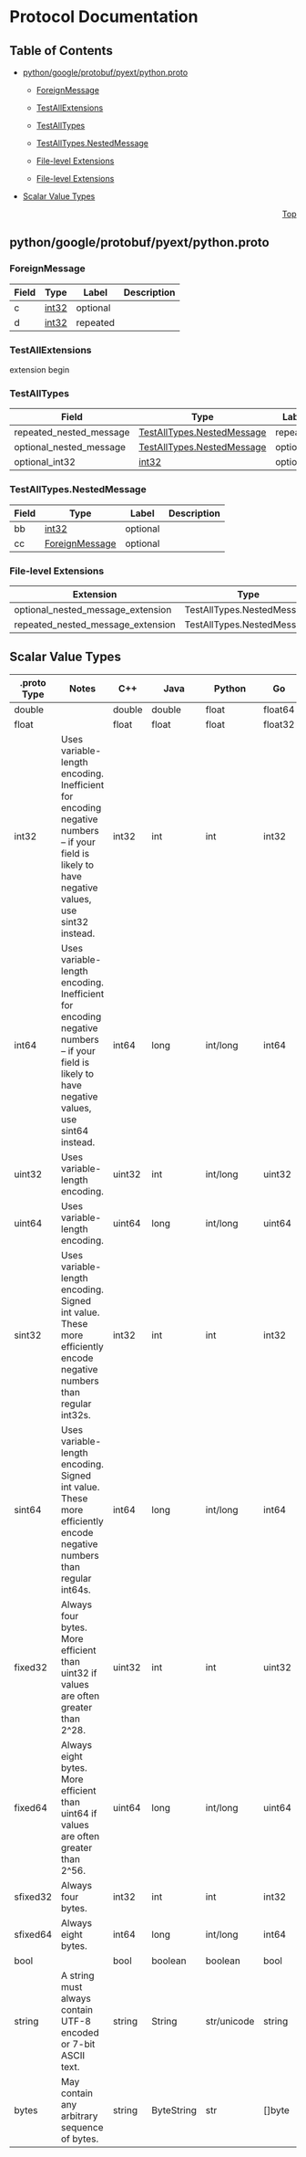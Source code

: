 # Protocol Documentation
<a name="top"></a>

## Table of Contents

- [python/google/protobuf/pyext/python.proto](#python_google_protobuf_pyext_python-proto)
    - [ForeignMessage](#google-protobuf-python-internal-ForeignMessage)
    - [TestAllExtensions](#google-protobuf-python-internal-TestAllExtensions)
    - [TestAllTypes](#google-protobuf-python-internal-TestAllTypes)
    - [TestAllTypes.NestedMessage](#google-protobuf-python-internal-TestAllTypes-NestedMessage)
  
    - [File-level Extensions](#python_google_protobuf_pyext_python-proto-extensions)
    - [File-level Extensions](#python_google_protobuf_pyext_python-proto-extensions)
  
- [Scalar Value Types](#scalar-value-types)



<a name="python_google_protobuf_pyext_python-proto"></a>
<p align="right"><a href="#top">Top</a></p>

## python/google/protobuf/pyext/python.proto



<a name="google-protobuf-python-internal-ForeignMessage"></a>

### ForeignMessage



| Field | Type | Label | Description |
| ----- | ---- | ----- | ----------- |
| c | [int32](#int32) | optional |  |
| d | [int32](#int32) | repeated |  |






<a name="google-protobuf-python-internal-TestAllExtensions"></a>

### TestAllExtensions
extension begin






<a name="google-protobuf-python-internal-TestAllTypes"></a>

### TestAllTypes



| Field | Type | Label | Description |
| ----- | ---- | ----- | ----------- |
| repeated_nested_message | [TestAllTypes.NestedMessage](#google-protobuf-python-internal-TestAllTypes-NestedMessage) | repeated |  |
| optional_nested_message | [TestAllTypes.NestedMessage](#google-protobuf-python-internal-TestAllTypes-NestedMessage) | optional |  |
| optional_int32 | [int32](#int32) | optional |  |






<a name="google-protobuf-python-internal-TestAllTypes-NestedMessage"></a>

### TestAllTypes.NestedMessage



| Field | Type | Label | Description |
| ----- | ---- | ----- | ----------- |
| bb | [int32](#int32) | optional |  |
| cc | [ForeignMessage](#google-protobuf-python-internal-ForeignMessage) | optional |  |





 

 


<a name="python_google_protobuf_pyext_python-proto-extensions"></a>

### File-level Extensions
| Extension | Type | Base | Number | Description |
| --------- | ---- | ---- | ------ | ----------- |
| optional_nested_message_extension | TestAllTypes.NestedMessage | TestAllExtensions | 1 |  |
| repeated_nested_message_extension | TestAllTypes.NestedMessage | TestAllExtensions | 2 |  |

 

 



## Scalar Value Types

| .proto Type | Notes | C++ | Java | Python | Go | C# | PHP | Ruby |
| ----------- | ----- | --- | ---- | ------ | -- | -- | --- | ---- |
| <a name="double" /> double |  | double | double | float | float64 | double | float | Float |
| <a name="float" /> float |  | float | float | float | float32 | float | float | Float |
| <a name="int32" /> int32 | Uses variable-length encoding. Inefficient for encoding negative numbers – if your field is likely to have negative values, use sint32 instead. | int32 | int | int | int32 | int | integer | Bignum or Fixnum (as required) |
| <a name="int64" /> int64 | Uses variable-length encoding. Inefficient for encoding negative numbers – if your field is likely to have negative values, use sint64 instead. | int64 | long | int/long | int64 | long | integer/string | Bignum |
| <a name="uint32" /> uint32 | Uses variable-length encoding. | uint32 | int | int/long | uint32 | uint | integer | Bignum or Fixnum (as required) |
| <a name="uint64" /> uint64 | Uses variable-length encoding. | uint64 | long | int/long | uint64 | ulong | integer/string | Bignum or Fixnum (as required) |
| <a name="sint32" /> sint32 | Uses variable-length encoding. Signed int value. These more efficiently encode negative numbers than regular int32s. | int32 | int | int | int32 | int | integer | Bignum or Fixnum (as required) |
| <a name="sint64" /> sint64 | Uses variable-length encoding. Signed int value. These more efficiently encode negative numbers than regular int64s. | int64 | long | int/long | int64 | long | integer/string | Bignum |
| <a name="fixed32" /> fixed32 | Always four bytes. More efficient than uint32 if values are often greater than 2^28. | uint32 | int | int | uint32 | uint | integer | Bignum or Fixnum (as required) |
| <a name="fixed64" /> fixed64 | Always eight bytes. More efficient than uint64 if values are often greater than 2^56. | uint64 | long | int/long | uint64 | ulong | integer/string | Bignum |
| <a name="sfixed32" /> sfixed32 | Always four bytes. | int32 | int | int | int32 | int | integer | Bignum or Fixnum (as required) |
| <a name="sfixed64" /> sfixed64 | Always eight bytes. | int64 | long | int/long | int64 | long | integer/string | Bignum |
| <a name="bool" /> bool |  | bool | boolean | boolean | bool | bool | boolean | TrueClass/FalseClass |
| <a name="string" /> string | A string must always contain UTF-8 encoded or 7-bit ASCII text. | string | String | str/unicode | string | string | string | String (UTF-8) |
| <a name="bytes" /> bytes | May contain any arbitrary sequence of bytes. | string | ByteString | str | []byte | ByteString | string | String (ASCII-8BIT) |

